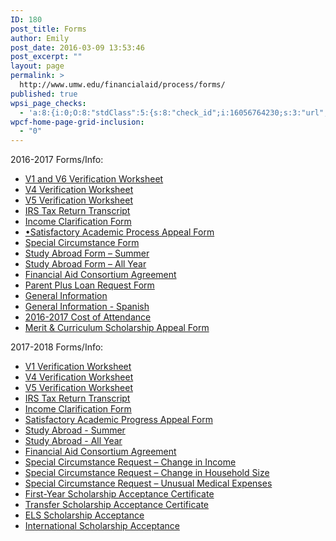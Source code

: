 ```yaml
---
ID: 180
post_title: Forms
author: Emily
post_date: 2016-03-09 13:53:46
post_excerpt: ""
layout: page
permalink: >
  http://www.umw.edu/financialaid/process/forms/
published: true
wpsi_page_checks:
  - 'a:8:{i:0;O:8:"stdClass":5:{s:8:"check_id";i:16056764230;s:3:"url";s:46:"http://www.umw.edu/financialaid/process/forms/";s:6:"status";s:8:"checking";s:6:"_links";O:8:"stdClass":1:{s:9:"pagecheck";s:65:"https://api.siteimprove.com/v1/sites/448702/pagecheck/16056764230";}s:4:"time";i:1458150896;}i:1;O:8:"stdClass":5:{s:8:"check_id";i:16056764230;s:3:"url";s:46:"http://www.umw.edu/financialaid/process/forms/";s:6:"status";s:8:"checking";s:6:"_links";O:8:"stdClass":1:{s:9:"pagecheck";s:65:"https://api.siteimprove.com/v1/sites/448702/pagecheck/16056764230";}s:4:"time";i:1458149592;}i:2;O:8:"stdClass":5:{s:8:"check_id";i:16056764230;s:3:"url";s:46:"http://www.umw.edu/financialaid/process/forms/";s:6:"status";s:8:"checking";s:6:"_links";O:8:"stdClass":1:{s:9:"pagecheck";s:65:"https://api.siteimprove.com/v1/sites/448702/pagecheck/16056764230";}s:4:"time";i:1458149302;}i:3;O:8:"stdClass":5:{s:8:"check_id";i:16056764230;s:3:"url";s:46:"http://www.umw.edu/financialaid/process/forms/";s:6:"status";s:8:"checking";s:6:"_links";O:8:"stdClass":1:{s:9:"pagecheck";s:65:"https://api.siteimprove.com/v1/sites/448702/pagecheck/16056764230";}s:4:"time";i:1458149216;}i:4;O:8:"stdClass":5:{s:8:"check_id";i:15991338194;s:3:"url";s:38:"http://www.umw.edu/financialaid/forms/";s:6:"status";s:8:"checking";s:6:"_links";O:8:"stdClass":1:{s:9:"pagecheck";s:65:"https://api.siteimprove.com/v1/sites/448702/pagecheck/15991338194";}s:4:"time";i:1457549865;}i:5;O:8:"stdClass":5:{s:8:"check_id";i:15991338194;s:3:"url";s:38:"http://www.umw.edu/financialaid/forms/";s:6:"status";s:8:"checking";s:6:"_links";O:8:"stdClass":1:{s:9:"pagecheck";s:65:"https://api.siteimprove.com/v1/sites/448702/pagecheck/15991338194";}s:4:"time";i:1457549828;}i:6;O:8:"stdClass":5:{s:8:"check_id";i:15991338194;s:3:"url";s:38:"http://www.umw.edu/financialaid/forms/";s:6:"status";s:8:"checking";s:6:"_links";O:8:"stdClass":1:{s:9:"pagecheck";s:65:"https://api.siteimprove.com/v1/sites/448702/pagecheck/15991338194";}s:4:"time";i:1457549629;}i:7;O:8:"stdClass":5:{s:8:"check_id";i:15991338185;s:3:"url";s:44:"http://www.umw.edu/financialaid/?page_id=180";s:6:"status";s:8:"checking";s:6:"_links";O:8:"stdClass":1:{s:9:"pagecheck";s:65:"https://api.siteimprove.com/v1/sites/448702/pagecheck/15991338185";}s:4:"time";i:1457549606;}}'
wpcf-home-page-grid-inclusion:
  - "0"
---
```

2016-2017 Forms/Info:
<ul>
 	<li><a href="http://www.umw.edu/financialaid/wp-content/uploads/sites/31/2016/03/V1V6VerificationWS1617.pdf">V1 and V6 Verification Worksheet</a></li>
 	<li><a href="http://www.umw.edu/financialaid/wp-content/uploads/sites/31/2016/03/V4VerificationWS1617-2.docx">V4 Verification Worksheet</a></li>
 	<li><a href="http://www.umw.edu/financialaid/wp-content/uploads/sites/31/2016/03/V5VerificationWS1617.pdf">V5 Verification Worksheet</a></li>
 	<li><a href="http://www.irs.gov">IRS Tax Return Transcript</a></li>
 	<li><a href="http://www.umw.edu/financialaid/wp-content/uploads/sites/31/2016/03/IncomeClarificationForm.doc">Income Clarification Form</a></li>
 	<li><a href="http://www.umw.edu/financialaid/wp-content/uploads/sites/31/2016/03/SAPAppeal.docx">•Satisfactory Academic Process Appeal Form</a></li>
 	<li><a href="http://www.umw.edu/financialaid/wp-content/uploads/sites/31/2016/10/SpecialCircumstance1617.doc">Special Circumstance Form</a></li>
 	<li><a href="http://www.umw.edu/financialaid/wp-content/uploads/sites/31/2016/02/Study-Abroad-Form-Summer-1.docx">Study Abroad Form – Summer</a></li>
 	<li><a href="http://www.umw.edu/financialaid/wp-content/uploads/sites/31/2016/02/Study-Abroad-Form-AY-1.docx">Study Abroad Form – All Year</a></li>
 	<li><a href="http://www.umw.edu/financialaid/wp-content/uploads/sites/31/2016/03/Financial-Aid-Consortium-Agreement.docx">Financial Aid Consortium Agreement</a></li>
 	<li><a href="http://www.umw.edu/financialaid/wp-content/uploads/sites/31/2016/02/Parent-Plus-Loan-Request-Form.docx">Parent Plus Loan Request Form</a></li>
 	<li><a href="http://www.umw.edu/financialaid/wp-content/uploads/sites/31/2016/03/2016-2017GeneralInformation.pdf">General Information</a></li>
 	<li><a href="http://www.umw.edu/financialaid/wp-content/uploads/sites/31/2016/03/GeneralInformationSpanish.pdf">General Information - Spanish</a></li>
 	<li><a href="http://www.umw.edu/financialaid/wp-content/uploads/sites/31/2016/03/COA-2016_2017-REVISED.pdf">2016-2017 Cost of Attendance</a></li>
 	<li><a href="https://orgsync.com/115365/forms/153244">Merit &amp; Curriculum Scholarship Appeal Form</a></li>
</ul>
2017-2018 Forms/Info:
<ul>
 	<li><a href="http://www.umw.edu/financialaid/wp-content/uploads/sites/31/2016/03/2017-2018Verification-Form-V1.pdf">V1 Verification Worksheet</a></li>
 	<li><a href="http://www.umw.edu/financialaid/wp-content/uploads/sites/31/2016/03/2017-2018Verification-Form-V4.pdf">V4 Verification Worksheet</a></li>
 	<li><a href="http://www.umw.edu/financialaid/wp-content/uploads/sites/31/2016/03/2017-2018Verification-Form-V5.pdf">V5 Verification Worksheet</a></li>
 	<li><a href="https://www.irs.gov/individuals/get-transcript">IRS Tax Return Transcript</a></li>
 	<li><a href="http://www.umw.edu/financialaid/wp-content/uploads/sites/31/2016/03/IncomeClarification.pdf">Income Clarification Form</a></li>
 	<li><a href="http://www.umw.edu/financialaid/wp-content/uploads/sites/31/2016/11/SAPAppeal.docx">Satisfactory Academic Progress Appeal Form</a></li>
 	<li><a href="http://www.umw.edu/financialaid/wp-content/uploads/sites/31/2016/11/StudyAbroadSum.docx">Study Abroad - Summer</a></li>
 	<li><a href="http://www.umw.edu/financialaid/wp-content/uploads/sites/31/2016/11/Request-for-Financial-Aid-Consortium-Agreement.docx">Study Abroad - All Year</a></li>
 	<li><a href="http://www.umw.edu/financialaid/wp-content/uploads/sites/31/2016/03/Financial-Aid-Consortium-Agreement.docx">Financial Aid Consortium Agreement</a></li>
 	<li><a href="http://www.umw.edu/financialaid/wp-content/uploads/sites/31/2016/03/SpecialCircumstance-Change-in-Income.pdf">Special Circumstance Request – Change in Income</a></li>
 	<li><a href="http://www.umw.edu/financialaid/wp-content/uploads/sites/31/2016/03/SpecialCircumstance-Change-in-Household.pdf">Special Circumstance Request – Change in Household Size</a></li>
 	<li><a href="http://www.umw.edu/financialaid/wp-content/uploads/sites/31/2016/03/SpecialCircumstance-Medical-Expenses.pdf">Special Circumstance Request – Unusual Medical Expenses</a></li>
 	<li><a href="http://www.umw.edu/admissions/youarein/firstyear-scholarship-acceptance/">First-Year Scholarship Acceptance Certificate</a></li>
 	<li><a href="http://www.umw.edu/admissions/youarein/transfer-scholarship-acceptance/">Transfer Scholarship Acceptance Certificate </a></li>
 	<li><a href="http://www.umw.edu/admissions/youarein/els-scholarship-acceptance/">ELS Scholarship Acceptance</a></li>
 	<li><a href="http://www.umw.edu/admissions/youarein/international-scholarship-acceptance/">International Scholarship Acceptance</a></li>
</ul>